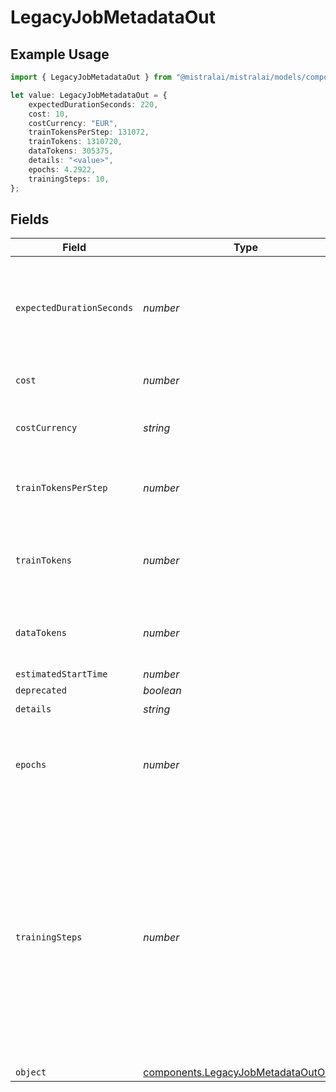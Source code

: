 # LegacyJobMetadataOut

## Example Usage

```typescript
import { LegacyJobMetadataOut } from "@mistralai/mistralai/models/components";

let value: LegacyJobMetadataOut = {
    expectedDurationSeconds: 220,
    cost: 10,
    costCurrency: "EUR",
    trainTokensPerStep: 131072,
    trainTokens: 1310720,
    dataTokens: 305375,
    details: "<value>",
    epochs: 4.2922,
    trainingSteps: 10,
};
```

## Fields

| Field                                                                                                                                                                                                                           | Type                                                                                                                                                                                                                            | Required                                                                                                                                                                                                                        | Description                                                                                                                                                                                                                     | Example                                                                                                                                                                                                                         |
| ------------------------------------------------------------------------------------------------------------------------------------------------------------------------------------------------------------------------------- | ------------------------------------------------------------------------------------------------------------------------------------------------------------------------------------------------------------------------------- | ------------------------------------------------------------------------------------------------------------------------------------------------------------------------------------------------------------------------------- | ------------------------------------------------------------------------------------------------------------------------------------------------------------------------------------------------------------------------------- | ------------------------------------------------------------------------------------------------------------------------------------------------------------------------------------------------------------------------------- |
| `expectedDurationSeconds`                                                                                                                                                                                                       | *number*                                                                                                                                                                                                                        | :heavy_minus_sign:                                                                                                                                                                                                              | The approximated time (in seconds) for the fine-tuning process to complete.                                                                                                                                                     | 220                                                                                                                                                                                                                             |
| `cost`                                                                                                                                                                                                                          | *number*                                                                                                                                                                                                                        | :heavy_minus_sign:                                                                                                                                                                                                              | The cost of the fine-tuning job.                                                                                                                                                                                                | 10                                                                                                                                                                                                                              |
| `costCurrency`                                                                                                                                                                                                                  | *string*                                                                                                                                                                                                                        | :heavy_minus_sign:                                                                                                                                                                                                              | The currency used for the fine-tuning job cost.                                                                                                                                                                                 | EUR                                                                                                                                                                                                                             |
| `trainTokensPerStep`                                                                                                                                                                                                            | *number*                                                                                                                                                                                                                        | :heavy_minus_sign:                                                                                                                                                                                                              | The number of tokens consumed by one training step.                                                                                                                                                                             | 131072                                                                                                                                                                                                                          |
| `trainTokens`                                                                                                                                                                                                                   | *number*                                                                                                                                                                                                                        | :heavy_minus_sign:                                                                                                                                                                                                              | The total number of tokens used during the fine-tuning process.                                                                                                                                                                 | 1310720                                                                                                                                                                                                                         |
| `dataTokens`                                                                                                                                                                                                                    | *number*                                                                                                                                                                                                                        | :heavy_minus_sign:                                                                                                                                                                                                              | The total number of tokens in the training dataset.                                                                                                                                                                             | 305375                                                                                                                                                                                                                          |
| `estimatedStartTime`                                                                                                                                                                                                            | *number*                                                                                                                                                                                                                        | :heavy_minus_sign:                                                                                                                                                                                                              | N/A                                                                                                                                                                                                                             |                                                                                                                                                                                                                                 |
| `deprecated`                                                                                                                                                                                                                    | *boolean*                                                                                                                                                                                                                       | :heavy_minus_sign:                                                                                                                                                                                                              | N/A                                                                                                                                                                                                                             |                                                                                                                                                                                                                                 |
| `details`                                                                                                                                                                                                                       | *string*                                                                                                                                                                                                                        | :heavy_check_mark:                                                                                                                                                                                                              | N/A                                                                                                                                                                                                                             |                                                                                                                                                                                                                                 |
| `epochs`                                                                                                                                                                                                                        | *number*                                                                                                                                                                                                                        | :heavy_minus_sign:                                                                                                                                                                                                              | The number of complete passes through the entire training dataset.                                                                                                                                                              | 4.2922                                                                                                                                                                                                                          |
| `trainingSteps`                                                                                                                                                                                                                 | *number*                                                                                                                                                                                                                        | :heavy_minus_sign:                                                                                                                                                                                                              | The number of training steps to perform. A training step refers to a single update of the model weights during the fine-tuning process. This update is typically calculated using a batch of samples from the training dataset. | 10                                                                                                                                                                                                                              |
| `object`                                                                                                                                                                                                                        | [components.LegacyJobMetadataOutObject](../../models/components/legacyjobmetadataoutobject.md)                                                                                                                                  | :heavy_minus_sign:                                                                                                                                                                                                              | N/A                                                                                                                                                                                                                             |                                                                                                                                                                                                                                 |